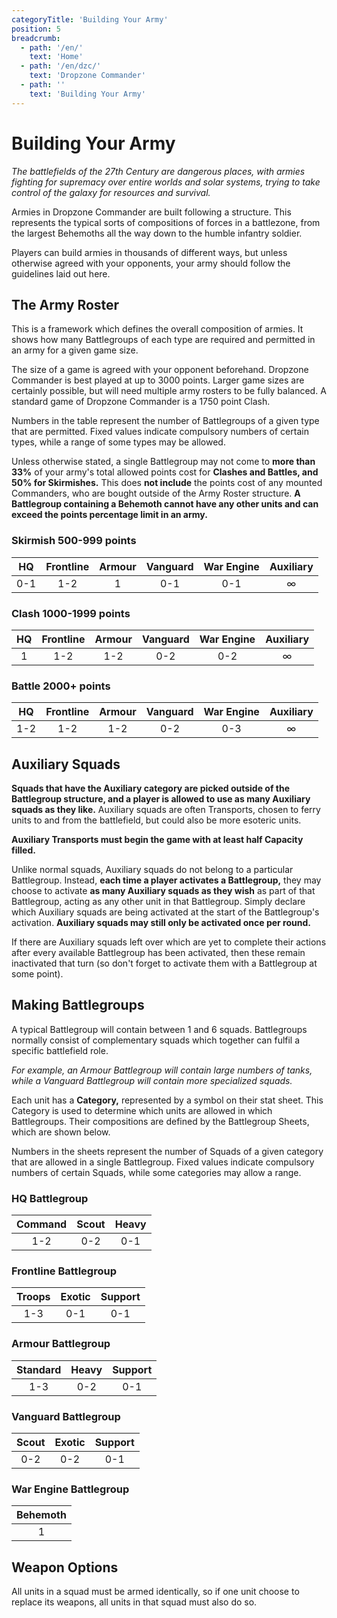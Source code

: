 ```yaml
---
categoryTitle: 'Building Your Army'
position: 5
breadcrumb:
  - path: '/en/'
    text: 'Home'
  - path: '/en/dzc/'
    text: 'Dropzone Commander'
  - path: ''
    text: 'Building Your Army'
---
```


# Building Your Army

_The battlefields of the 27th Century are dangerous places, with armies fighting for supremacy over entire worlds and solar systems, trying to take control of the galaxy for resources and survival._

Armies in Dropzone Commander are built following a structure. This represents the typical sorts of compositions of forces in a battlezone, from the largest Behemoths all the way down to the humble infantry soldier.

Players can build armies in thousands of different ways, but unless otherwise agreed with your opponents, your army should follow the guidelines laid out here.

## The Army Roster

This is a framework which defines the overall composition of armies. It shows how many Battlegroups of each type are required and permitted in an army for a given game size.

The size of a game is agreed with your opponent beforehand. Dropzone Commander is best played at up to 3000 points. Larger game sizes are certainly possible, but will need multiple army rosters to be fully balanced. A standard game of Dropzone Commander is a 1750 point Clash.

Numbers in the table represent the number of Battlegroups of a given type that are permitted. Fixed values indicate compulsory numbers of certain types, while a range of some types may be allowed.

Unless otherwise stated, a single Battlegroup may not come to **more than 33%** of your army's total allowed points cost for **Clashes and Battles, and 50% for Skirmishes.** This does **not include** the points cost of any mounted Commanders, who are bought outside of the Army Roster structure. **A Battlegroup containing a Behemoth cannot have any other units and can exceed the points percentage limit in an army.**

### Skirmish 500-999 points

|HQ|Frontline|Armour|Vanguard|War Engine|Auxiliary|
|:-:|:-:|:-:|:-:|:-:|:-:|
|0-1|1-2|1|0-1|0-1|∞|

### Clash 1000-1999 points

|HQ|Frontline|Armour|Vanguard|War Engine|Auxiliary|
|:-:|:-:|:-:|:-:|:-:|:-:|
|1|1-2|1-2|0-2|0-2|∞|

### Battle 2000+ points

|HQ|Frontline|Armour|Vanguard|War Engine|Auxiliary|
|:-:|:-:|:-:|:-:|:-:|:-:|
|1-2|1-2|1-2|0-2|0-3|∞|

## Auxiliary Squads

**Squads that have the Auxiliary category are picked outside of the Battlegroup structure, and a player is allowed to use as many Auxiliary squads as they like.** Auxiliary squads are often Transports, chosen to ferry units to and from the battlefield, but could also be more esoteric units.

**Auxiliary Transports must begin the game with at least half Capacity filled.**

Unlike normal squads, Auxiliary squads do not belong to a particular Battlegroup. Instead, **each time a player activates a Battlegroup,** they may choose to activate **as many Auxiliary squads as they wish** as part of that Battlegroup, acting as any other unit in that Battlegroup. Simply declare which Auxiliary squads are being activated at the start of the Battlegroup's activation. **Auxiliary squads may still only be activated once per round.**

If there are Auxiliary squads left over which are yet to complete their actions after every available Battlegroup has been activated, then these remain inactivated that turn (so don't forget to activate them with a Battlegroup at some point).

## Making Battlegroups

A typical Battlegroup will contain between 1 and 6 squads. Battlegroups normally consist of complementary squads which together can fulfil a specific battlefield role.

_For example, an Armour Battlegroup will contain large numbers of tanks, while a Vanguard Battlegroup will contain more specialized squads._

Each unit has a **Category,** represented by a symbol on their stat sheet. This Category is used to determine which units are allowed in which Battlegroups. Their compositions are defined by the Battlegroup Sheets, which are shown below.

Numbers in the sheets represent the number of Squads of a given category that are allowed in a single Battlegroup. Fixed values indicate compulsory numbers of certain Squads, while some categories may allow a range.

### HQ Battlegroup

|Command|Scout|Heavy|
|:-:|:-:|:-:|
|1-2|0-2|0-1|

### Frontline Battlegroup

|Troops|Exotic|Support|
|:-:|:-:|:-:|
|1-3|0-1|0-1|

### Armour Battlegroup

|Standard|Heavy|Support|
|:-:|:-:|:-:|
|1-3|0-2|0-1|

### Vanguard Battlegroup

|Scout|Exotic|Support|
|:-:|:-:|:-:|
|0-2|0-2|0-1|

### War Engine Battlegroup

|Behemoth|
|:-:|
|1|

## Weapon Options

All units in a squad must be armed identically, so if one unit choose to replace its weapons, all units in that squad must also do so.
